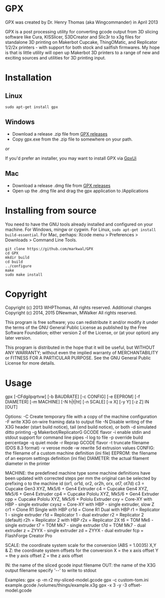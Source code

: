 # GPX

GPX was created by Dr. Henry Thomas (aka Wingcommander) in April 2013

GPX is a post processing utility for converting gcode output from 3D slicing software like
Cura, KISSlicer, S3DCreator and Slic3r to x3g files for standalone 3D printing on Makerbot
Cupcake, ThingOMatic, and Replicator 1/2/2x printers - with support for both stock and
sailfish firmwares. My hope is that is little utility will open up Makerbot 3D printers to
a range of new and exciting sources and utilities for 3D printing input.

# Installation

## Linux

```
sudo apt-get install gpx
```

## Windows

* Download a release .zip file from [GPX
releases](https://github.com/markwal/GPX/releases)
* Copy gpx.exe from the .zip file to somewhere on your path.

*or*

If you'd prefer an installer, you may want to install GPX via
[GpxUi](https://markwal.github.io/GpxUi)

## Mac

* Download a release .dmg file from [GPX releases](https://github.com/markwal/GPX/releases)
* Open up the .dmg file and drag the gpx application to /Applications

# Installing from source

You need to have the GNU tools already installed and configured on your machine.
For Windows, mingw or cygwin.  For Linux, `sudo apt-get install
build-essential`.  For Mac, perhaps: Xcode menu > Preferences > Downloads >
Command Line Tools.

```
git clone https://github.com/markwal/GPX
cd GPX
mkdir build
cd build
../configure
make
sudo make install
```

# Copyright

Copyright (c) 2013 WHPThomas, All rights reserved.
Additional changes Copyright (c) 2014, 2015 DNewman, MWalker
All rights reserved.

This program is free software; you can redistribute it and/or modify
it under the terms of the GNU General Public License as published by
the Free Software Foundation; either version 2 of the License, or
(at your option) any later version.

This program is distributed in the hope that it will be useful,
but WITHOUT ANY WARRANTY; without even the implied warranty of
MERCHANTABILITY or FITNESS FOR A PARTICULAR PURPOSE.  See the
GNU General Public License for more details.

# Usage

gpx [-CFdgilpqrtvw] [-b BAUDRATE] [-c CONFIG] [-e EEPROM] [-f DIAMETER] [-m MACHINE] [-N h|t|ht] [-n SCALE] [-x X] [-y Y] [-z Z] IN [OUT]

Options:
	-C	Create temporary file with a copy of the machine configuration
	-F	write X3G on-wire framing data to output file
	-N	Disable writing of the X3G header (start build notice),
	  	tail (end build notice), or both
	-d	simulated ditto printing
	-g	Makerbot/ReplicatorG GCODE flavor
	-i	enable stdin and stdout support for command line pipes
	-l	log to file
	-p	override build percentage
	-q	quiet mode
	-r	Reprap GCODE flavor
	-t	truncate filename (DOS 8.3 format)
	-v	verose mode
	-w	rewrite 5d extrusion values
CONFIG: the filename of a custom machine definition (ini file)
EEPROM: the filename of an eeprom settings definition (ini file)
DIAMETER: the actual filament diameter in the printer

MACHINE: the predefined machine type
	some machine definitions have been updated with corrected steps per mm
	the original can be selected by prefixing o to the machine id
	(or1, or1d, or2, or2h, orx, ot7, ot7d)
	c3  = Cupcake Gen3 XYZ, Mk5/6 + Gen4 Extruder
	c4  = Cupcake Gen4 XYZ, Mk5/6 + Gen4 Extruder
	cp4 = Cupcake Pololu XYZ, Mk5/6 + Gen4 Extruder
	cpp = Cupcake Pololu XYZ, Mk5/6 + Pololu Extruder
	cxy = Core-XY with HBP - single extruder
	cxysz = Core-XY with HBP - single extruder, slow Z
	cr1 = Clone R1 Single with HBP
	cr1d = Clone R1 Dual with HBP
	r1  = Replicator 1 - single extruder
	r1d = Replicator 1 - dual extruder
	r2  = Replicator 2 (default)
	r2h = Replicator 2 with HBP
	r2x = Replicator 2X
	t6  = TOM Mk6 - single extruder
	t7  = TOM Mk7 - single extruder
	t7d = TOM Mk7 - dual extruder
	z   = ZYYX - single extruder
	zd  = ZYYX - dual extruder
	fcp = FlashForge Creator Pro

SCALE: the coordinate system scale for the conversion (ABS = 1.0035)
X,Y & Z: the coordinate system offsets for the conversion
	X = the x axis offset
	Y = the y axis offset
	Z = the z axis offset

IN: the name of the sliced gcode input filename
OUT: the name of the X3G output filename
       specify '--' to write to stdout

Examples:
	gpx -p -m r2 my-sliced-model.gcode
	gpx -c custom-tom.ini example.gcode /volumes/things/example.x3g
	gpx -x 3 -y -3 offset-model.gcode
